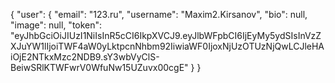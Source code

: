 {
    "user": {
        "email": "123.ru",
        "username": "Maxim2.Kirsanov",
        "bio": null,
        "image": null,
        "token": "eyJhbGciOiJIUzI1NiIsInR5cCI6IkpXVCJ9.eyJlbWFpbCI6IjEyMy5ydSIsInVzZXJuYW1lIjoiTWF4aW0yLktpcnNhbm92IiwiaWF0IjoxNjUzOTUzNjQwLCJleHAiOjE2NTkxMzc2NDB9.sY3wbVyClS-BeiwSRlKTWFwrV0WfuNw15UZuvx00cgE"
    }
}
